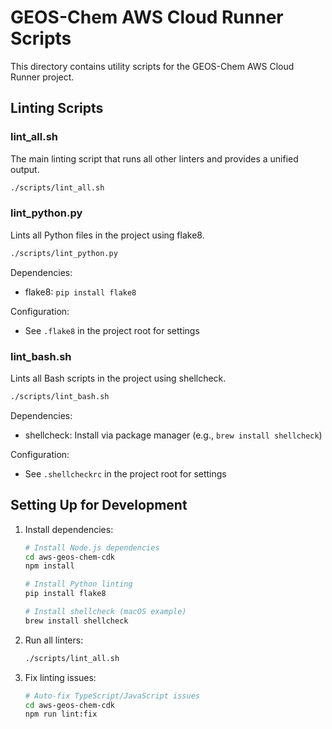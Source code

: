 # GEOS-Chem AWS Cloud Runner Scripts

This directory contains utility scripts for the GEOS-Chem AWS Cloud Runner project.

## Linting Scripts

### lint_all.sh

The main linting script that runs all other linters and provides a unified output.

```bash
./scripts/lint_all.sh
```

### lint_python.py

Lints all Python files in the project using flake8.

```bash
./scripts/lint_python.py
```

Dependencies:
- flake8: `pip install flake8`

Configuration:
- See `.flake8` in the project root for settings

### lint_bash.sh

Lints all Bash scripts in the project using shellcheck.

```bash
./scripts/lint_bash.sh
```

Dependencies:
- shellcheck: Install via package manager (e.g., `brew install shellcheck`)

Configuration:
- See `.shellcheckrc` in the project root for settings

## Setting Up for Development

1. Install dependencies:
   ```bash
   # Install Node.js dependencies
   cd aws-geos-chem-cdk
   npm install
   
   # Install Python linting
   pip install flake8
   
   # Install shellcheck (macOS example)
   brew install shellcheck
   ```

2. Run all linters:
   ```bash
   ./scripts/lint_all.sh
   ```

3. Fix linting issues:
   ```bash
   # Auto-fix TypeScript/JavaScript issues
   cd aws-geos-chem-cdk
   npm run lint:fix
   ```